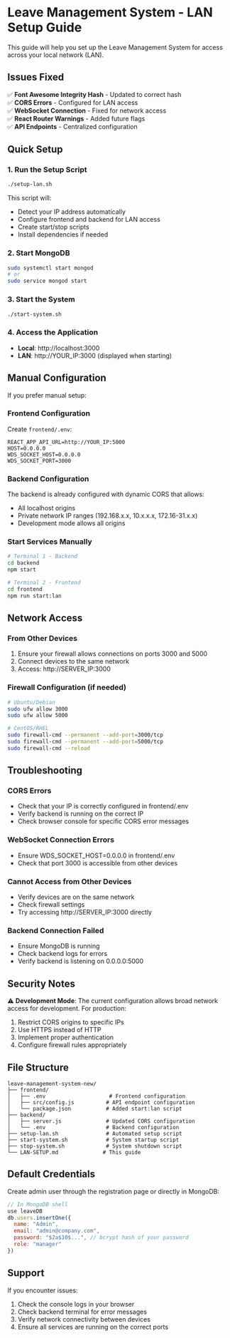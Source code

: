 # Leave Management System - LAN Setup Guide

This guide will help you set up the Leave Management System for access across your local network (LAN).

## Issues Fixed

✅ **Font Awesome Integrity Hash** - Updated to correct hash  
✅ **CORS Errors** - Configured for LAN access  
✅ **WebSocket Connection** - Fixed for network access  
✅ **React Router Warnings** - Added future flags  
✅ **API Endpoints** - Centralized configuration  

## Quick Setup

### 1. Run the Setup Script
```bash
./setup-lan.sh
```

This script will:
- Detect your IP address automatically
- Configure frontend and backend for LAN access
- Create start/stop scripts
- Install dependencies if needed

### 2. Start MongoDB
```bash
sudo systemctl start mongod
# or
sudo service mongod start
```

### 3. Start the System
```bash
./start-system.sh
```

### 4. Access the Application
- **Local**: http://localhost:3000
- **LAN**: http://YOUR_IP:3000 (displayed when starting)

## Manual Configuration

If you prefer manual setup:

### Frontend Configuration
Create `frontend/.env`:
```env
REACT_APP_API_URL=http://YOUR_IP:5000
HOST=0.0.0.0
WDS_SOCKET_HOST=0.0.0.0
WDS_SOCKET_PORT=3000
```

### Backend Configuration
The backend is already configured with dynamic CORS that allows:
- All localhost origins
- Private network IP ranges (192.168.x.x, 10.x.x.x, 172.16-31.x.x)
- Development mode allows all origins

### Start Services Manually
```bash
# Terminal 1 - Backend
cd backend
npm start

# Terminal 2 - Frontend
cd frontend
npm run start:lan
```

## Network Access

### From Other Devices
1. Ensure your firewall allows connections on ports 3000 and 5000
2. Connect devices to the same network
3. Access: http://SERVER_IP:3000

### Firewall Configuration (if needed)
```bash
# Ubuntu/Debian
sudo ufw allow 3000
sudo ufw allow 5000

# CentOS/RHEL
sudo firewall-cmd --permanent --add-port=3000/tcp
sudo firewall-cmd --permanent --add-port=5000/tcp
sudo firewall-cmd --reload
```

## Troubleshooting

### CORS Errors
- Check that your IP is correctly configured in frontend/.env
- Verify backend is running on the correct IP
- Check browser console for specific CORS error messages

### WebSocket Connection Errors
- Ensure WDS_SOCKET_HOST=0.0.0.0 in frontend/.env
- Check that port 3000 is accessible from other devices

### Cannot Access from Other Devices
- Verify devices are on the same network
- Check firewall settings
- Try accessing http://SERVER_IP:3000 directly

### Backend Connection Failed
- Ensure MongoDB is running
- Check backend logs for errors
- Verify backend is listening on 0.0.0.0:5000

## Security Notes

⚠️ **Development Mode**: The current configuration allows broad network access for development. For production:

1. Restrict CORS origins to specific IPs
2. Use HTTPS instead of HTTP
3. Implement proper authentication
4. Configure firewall rules appropriately

## File Structure

```
leave-management-system-new/
├── frontend/
│   ├── .env                    # Frontend configuration
│   ├── src/config.js          # API endpoint configuration
│   └── package.json           # Added start:lan script
├── backend/
│   ├── server.js              # Updated CORS configuration
│   └── .env                   # Backend configuration
├── setup-lan.sh               # Automated setup script
├── start-system.sh            # System startup script
├── stop-system.sh             # System shutdown script
└── LAN-SETUP.md              # This guide
```

## Default Credentials

Create admin user through the registration page or directly in MongoDB:
```javascript
// In MongoDB shell
use leaveDB
db.users.insertOne({
  name: "Admin",
  email: "admin@company.com",
  password: "$2a$10$...", // bcrypt hash of your password
  role: "manager"
})
```

## Support

If you encounter issues:
1. Check the console logs in your browser
2. Check backend terminal for error messages
3. Verify network connectivity between devices
4. Ensure all services are running on the correct ports